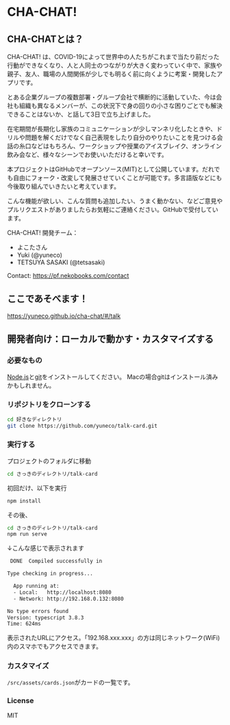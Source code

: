 # CHA-CHAT!

## CHA-CHATとは？

CHA-CHAT! は、COVID-19によって世界中の人たちがこれまで当たり前だった行動ができなくなり、人と人同士のつながりが大きく変わっていく中で、家族や親子、友人、職場の人間関係が少しでも明るく前に向くように考案・開発したアプリです。

とある企業グループの複数部署・グループ会社で横断的に活動していた、今は会社も組織も異なるメンバーが、この状況下で身の回りの小さな困りごとでも解決できることはないか、と話して3日で立ち上げました。

在宅期間が長期化し家族のコミュニケーションが少しマンネリ化したときや、ドリルや問題を解くだけでなく自己表現をしたり自分のやりたいことを見つける会話の糸口などはもちろん、ワークショップや授業のアイスブレイク、オンライン飲み会など、様々なシーンでお使いいただけると幸いです。

本プロジェクトはGitHubでオープンソース(MIT)として公開しています。だれでも自由にフォーク・改変して発展させていくことが可能です。多言語版などにも今後取り組んでいきたいと考えています。

こんな機能が欲しい、こんな質問も追加したい、うまく動かない、などご意見やプルリクエストがありましたらお気軽にご連絡ください。GitHubで受付しています。

CHA-CHAT! 開発チーム：

* よこたさん
* Yuki (@yuneco)
* TETSUYA SASAKI (@tetsasaki)

Contact: https://pf.nekobooks.com/contact

## ここであそべます！

https://yuneco.github.io/cha-chat/#/talk

## 開発者向け：ローカルで動かす・カスタマイズする

### 必要なもの

[Node.js](https://nodejs.org/ja/)と[git](https://git-scm.com/downloads)をインストールしてください。
Macの場合gitはインストール済みかもしれません。

### リポジトリをクローンする

```sh
cd 好きなディレクトリ
git clone https://github.com/yuneco/talk-card.git
```

### 実行する

プロジェクトのフォルダに移動

```sh
cd さっきのディレクトリ/talk-card
```

初回だけ、以下を実行

```sh
npm install
```

その後、

```sh
cd さっきのディレクトリ/talk-card
npm run serve
```

↓こんな感じで表示されます

```sh
 DONE  Compiled successfully in 

Type checking in progress...

  App running at:
  - Local:   http://localhost:8080 
  - Network: http://192.168.0.132:8080

No type errors found
Version: typescript 3.8.3
Time: 624ms
```

表示されたURLにアクセス。「192.168.xxx.xxx」の方は同じネットワーク(WiFi)内のスマホでもアクセスできます。

### カスタマイズ

`/src/assets/cards.json`がカードの一覧です。

### License

MIT